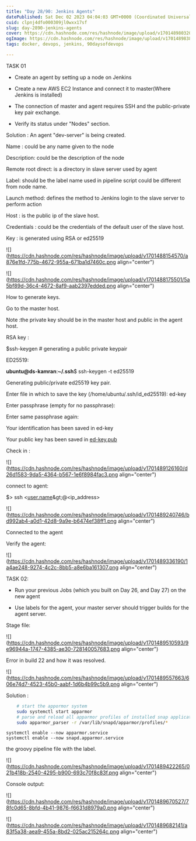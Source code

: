 ```yaml
---
title: "Day 28/90: Jenkins Agents"
datePublished: Sat Dec 02 2023 04:04:03 GMT+0000 (Coordinated Universal Time)
cuid: clpnj4dfo000309jl0wxx17sf
slug: day-2890-jenkins-agents
cover: https://cdn.hashnode.com/res/hashnode/image/upload/v1701489803204/f3053c61-77b2-4566-ad74-0ff5cd3d9891.png
ogImage: https://cdn.hashnode.com/res/hashnode/image/upload/v1701489838843/a078e512-7aaa-4d6e-83b7-93d5600e001e.png
tags: docker, devops, jenkins, 90daysofdevops

---
```


TASK 01

* Create an agent by setting up a node on Jenkins
    
* Create a new AWS EC2 Instance and connect it to master(Where Jenkins is installed)
    
* The connection of master and agent requires SSH and the public-private key pair exchange.
    
* Verify its status under "Nodes" section.
    

Solution : An agent "dev-server" is being created.

Name : could be any name given to the node

Description: could be the description of the node

Remote root direct: is a directory in slave server used by agent

Label: should be the label name used in pipeline script could be different from node name.

Launch method: defines the method to Jenkins login to the slave server to perform action

Host : is the public ip of the slave host.

Credentials : could be the credentials of the default user of the slave host.

Key : is generated using RSA or ed25519

![](https://cdn.hashnode.com/res/hashnode/image/upload/v1701488154570/a876e1fd-775b-4672-955a-671ba1d7460c.png align="center")

![](https://cdn.hashnode.com/res/hashnode/image/upload/v1701488175501/5a5bf89d-36c4-4672-8af9-aab2397edded.png align="center")

How to generate keys.

Go to the master host.

Note :the private key should be in the master host and public in the agent host.

RSA key :

$ssh-keygen # generating a public private keypair

ED25519:

**ubuntu@ds-kamran**:**~/.ssh**$ ssh-keygen -t ed25519

Generating public/private ed25519 key pair.

Enter file in which to save the key (/home/ubuntu/.ssh/id\_ed25519): ed-key

Enter passphrase (empty for no passphrase):

Enter same passphrase again:

Your identification has been saved in ed-key

Your public key has been saved in [ed-key.pub](file:////Users/kamranarif/Library/Group%20Containers/UBF8T346G9.Office/TemporaryItems/msohtmlclip/clip_filelist.xml)

Check in :

![](https://cdn.hashnode.com/res/hashnode/image/upload/v1701489126160/d26d1583-9da5-4364-b567-1e6f8984fac3.png align="center")

connect to agent:

$&gt; ssh &lt;[user.name](file:////Users/kamranarif/Library/Group%20Containers/UBF8T346G9.Office/TemporaryItems/msohtmlclip/clip_filelist.xml)\&gt;@&lt;ip\_address&gt;

![](https://cdn.hashnode.com/res/hashnode/image/upload/v1701489240746/bd992ab4-a0d1-42d8-9a9e-b6474ef38ff1.png align="center")

Connected to the agent

Verify the agent:

![](https://cdn.hashnode.com/res/hashnode/image/upload/v1701489336190/1a4ae248-9274-4c2c-8bb5-a8e6ba161307.png align="center")

TASK 02:

* Run your previous Jobs (which you built on Day 26, and Day 27) on the new agent
    
* Use labels for the agent, your master server should trigger builds for the agent server.
    

Stage file:

![](https://cdn.hashnode.com/res/hashnode/image/upload/v1701489510593/9e96944a-1747-4385-ae30-728140057683.png align="center")

Error in build 22 and how it was resolved.

![](https://cdn.hashnode.com/res/hashnode/image/upload/v1701489557663/606e74d7-4523-45b0-aabf-1d6b4b99c5b9.png align="center")

Solution :

```bash
    # start the appormor system
    sudo systemctl start apparmor 
    # parse and reload all apparmor profiles of installed snap applications 
    sudo apparmor_parser -r /var/lib/snapd/apparmor/profiles/*
```

```plaintext
systemctl enable --now apparmor.service    
systemctl enable --now snapd.apparmor.service
```

the groovy pipeline file with the label.

![](https://cdn.hashnode.com/res/hashnode/image/upload/v1701489422265/021b418b-2540-4295-b900-693c70f8c83f.png align="center")

Console output:

![](https://cdn.hashnode.com/res/hashnode/image/upload/v1701489670527/78fc0d65-8bfd-4b41-9876-f6631d8979a0.png align="center")

![](https://cdn.hashnode.com/res/hashnode/image/upload/v1701489682141/a83f5a38-aea9-455a-8bd2-025ac215264c.png align="center")